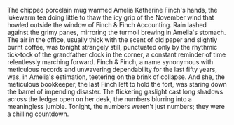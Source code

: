 The chipped porcelain mug warmed Amelia Katherine Finch's hands, the lukewarm tea doing little to thaw the icy grip of the November wind that howled outside the window of Finch & Finch Accounting.  Rain lashed against the grimy panes, mirroring the turmoil brewing in Amelia's stomach.  The air in the office, usually thick with the scent of old paper and slightly burnt coffee, was tonight strangely still, punctuated only by the rhythmic tick-tock of the grandfather clock in the corner, a constant reminder of time relentlessly marching forward.  Finch & Finch, a name synonymous with meticulous records and unwavering dependability for the last fifty years, was, in Amelia's estimation, teetering on the brink of collapse.  And she, the meticulous bookkeeper, the last Finch left to hold the fort, was staring down the barrel of impending disaster.  The flickering gaslight cast long shadows across the ledger open on her desk, the numbers blurring into a meaningless jumble. Tonight, the numbers weren't just numbers; they were a chilling countdown.
